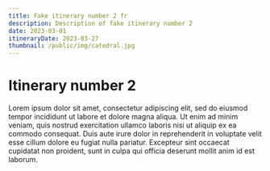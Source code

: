```yaml
---
title: Fake itinerary number 2 fr 
description: Description of fake itinerary number 2
date: 2023-03-01
itineraryDate: 2023-03-27
thumbnail: /public/img/catedral.jpg
---
```


# Itinerary number 2

Lorem ipsum dolor sit amet, consectetur adipiscing elit, sed do eiusmod tempor incididunt ut labore et dolore magna aliqua. Ut enim ad minim veniam, quis nostrud exercitation ullamco laboris nisi ut aliquip ex ea commodo consequat. Duis aute irure dolor in reprehenderit in voluptate velit esse cillum dolore eu fugiat nulla pariatur. Excepteur sint occaecat cupidatat non proident, sunt in culpa qui officia deserunt mollit anim id est laborum.

